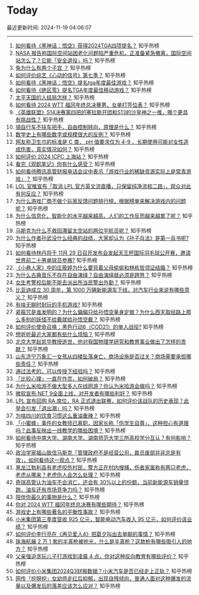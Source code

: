 # Today

最近更新时间: 2024-11-19 04:06:07

--- 
1. [如何看待《黑神话：悟空》获得2024TGA四项提名？](https://www.zhihu.com/question/4527126077) 知乎热榜
2. [NASA 报告称国际空间站因老化问题陷严重危机，正准备紧急撤离，国际空间站怎么了？它能「安全退役」吗？](https://www.zhihu.com/question/4472012058) 知乎热榜
3. [兔为什么有两个子宫 ？](https://www.zhihu.com/question/828371231) 知乎热榜
4. [如何评价综艺《心动的信号》第七季？](https://www.zhihu.com/question/665591245) 知乎热榜
5. [如何看待《黑神话：悟空》提名tga年度最佳游戏？](https://www.zhihu.com/question/4526873973) 知乎热榜
6. [如何看待《绝区零》提名TGA年度最佳移动游戏？](https://www.zhihu.com/question/4527098647) 知乎热榜
7. [太平天国的人结局怎样？](https://www.zhihu.com/question/23569080) 知乎热榜
8. [如何看待 2024 WTT 福冈年终总决赛男、女单打签位表？](https://www.zhihu.com/question/4474575739) 知乎热榜
9. [《英雄联盟》S14决赛第四把的塞拉斯开团和S13的沙皇神之一推，哪个更具有挑战性？](https://www.zhihu.com/question/2946641462) 知乎热榜
10. [骑自行车不扶车把手，自由控制转向，原理是什么？](https://www.zhihu.com/question/2874293844) 知乎热榜
11. [数学史上有哪些数字或规模很大的反例？](https://www.zhihu.com/question/652395396) 知乎热榜
12. [网友称卫生巾的标准是 C 类， pH 值要求仅为 4-9 ，长期使用可能对女性造成伤害，真实情况如何？](https://www.zhihu.com/question/4386391345) 知乎热榜
13. [如何评价 2024 ICPC 上海站？](https://www.zhihu.com/question/1999681514) 知乎热榜
14. [看完《观鹤笔记》你有什么感受？](https://www.zhihu.com/question/541218483) 知乎热榜
15. [如何看待腾讯高管财报电话会议中表示「游戏行业的稀缺资源实际上是常青游戏」？](https://www.zhihu.com/question/4127958946) 知乎热榜
16. [LOL 官推宣布「取消 LPL 官方英文流直播，只保留纯净流和二路」，观众对此有何反应？](https://www.zhihu.com/question/4314602639) 知乎热榜
17. [为什么游戏厂商不做个玩家反馈问题排行榜，根据榜单来解决游戏内的问题呢？](https://www.zhihu.com/question/4208221087) 知乎热榜
18. [为什么信息化、智能化的水平越来越高，人们的工作反而越来越累了呢？](https://www.zhihu.com/question/3833124815) 知乎热榜
19. [马斯克为什么不救回滞留太空站的两位宇航员呢？](https://www.zhihu.com/question/4281302757) 知乎热榜
20. [为什么作者孙武没什么经典的战绩，大家却认为《孙子兵法》是第一兵书呢?](https://www.zhihu.com/question/466818904) 知乎热榜
21. [如何看待林丹将于 11月 29 日召开发布会发起天王杯国际羽毛球公开赛，邀请世界前二十男单球员参赛?](https://www.zhihu.com/question/4382124340) 知乎热榜
22. [《小巷人家》中的庄筱婷为什么要背着父母偷偷和林栋哲领证结婚？](https://www.zhihu.com/question/3307017532) 知乎热榜
23. [为什么古典音乐不存在自由演绎？自由演绎就必须是跨界？](https://www.zhihu.com/question/1028327581) 知乎热榜
24. [女生考警校后能不能去派出所当民警出外勤？](https://www.zhihu.com/question/665466605) 知乎热榜
25. [比亚迪成立 30 周年，第 1000 万辆新能源车下线，对汽车行业来说有哪些意义？](https://www.zhihu.com/question/4461983983) 知乎热榜
26. [有啥无聊时耐玩的手机游戏?](https://www.zhihu.com/question/338456354) 知乎热榜
27. [紧箍咒是谁发明的？为什么偏偏只给孙悟空量身定做？为什么西天取经路上那么多别的妖怪不给戴就给孙悟空戴？](https://www.zhihu.com/question/3414224271) 知乎热榜
28. [如何评价使命召唤：黑色行动6（COD21）的单人战役?](https://www.zhihu.com/question/2184285099) 知乎热榜
29. [想听听最近大家都有些什么烦恼？](https://www.zhihu.com/question/667992407) 知乎热榜
30. [北京大学赵凯华教授逝世，他对我国物理学研究和教育事业做出了怎样的贡献？](https://www.zhihu.com/question/4466034158) 知乎热榜
31. [山东济宁万象汇一女孩从四楼坠落身亡，商场设施是否过关？商场需要承担哪些责任？](https://www.zhihu.com/question/4397184858) 知乎热榜
32. [通过法考的，可以传授下经验吗？](https://www.zhihu.com/question/364637245) 知乎热榜
33. [「比较心理」一直在作祟，如何破局？](https://www.zhihu.com/question/3725417159) 知乎热榜
34. [为什么米哈游不做大型多人在线网游？你认为米哈游会做吗？](https://www.zhihu.com/question/478591102) 知乎热榜
35. [微软宣布.NET 9全面上线，对开发者有哪些利好？](https://www.zhihu.com/question/4125557763) 知乎热榜
36. [LPL 宣布回购 RA 席位，RA 正式退出联赛，如何评价该战队的历史表现？此举会引发「退出潮」吗？](https://www.zhihu.com/question/4482640717) 知乎热榜
37. [为啥四川的饮食习惯这么重油重辣？](https://www.zhihu.com/question/627415943) 知乎热榜
38. [「小蜜蜂」事件的女教师已离职，因家长称「伤学生自尊」，这种担心有道理吗？此事反映出一线教学的哪些困境？](https://www.zhihu.com/question/4384286404) 知乎热榜
39. [如何看待中南大学、湖南大学、湖南师范大学三所高校学分互认？有何影响？](https://www.zhihu.com/question/4182189776) 知乎热榜
40. [政治学家福山致信马斯克「管理政府不是经营公司，裁员废部并非总是有效」，如何看待这一观点？](https://www.zhihu.com/question/4210967154) 知乎热榜
41. [黑龙江勃利县有老虎咬伤村民，警方正在村内搜捕，伤者家属称有两只老虎，老虎从哪来？老虎伤人会怎么处理？](https://www.zhihu.com/question/4469635212) 知乎热榜
42. [奇瑞高管认为油车不会消亡，还会有 30%以上的份额，当前新能源车销量领跑，油车还有市场竞争力吗？](https://www.zhihu.com/question/4429446993) 知乎热榜
43. [陪伴你最久的事物是什么？](https://www.zhihu.com/question/4431424111) 知乎热榜
44. [你对 2024 WTT 福冈年终总决赛有哪些期待？](https://www.zhihu.com/question/666084457) 知乎热榜
45. [游戏史上有哪些著名的平衡性事故？](https://www.zhihu.com/question/4307215276) 知乎热榜
46. [小米集团第三季度营收 925 亿元，智能电动汽车收入 95 亿元，如何评价该业绩？](https://www.zhihu.com/question/4501483015) 知乎热榜
47. [如何评价李行亮在《再见爱人4》把葛夕叫出去单聊的事情？](https://www.zhihu.com/question/4409413501) 知乎热榜
48. [珠海航展 2 万 1 套的半真枪被抢光，什么是半真枪？这款枪有哪些吸引人的地方？](https://www.zhihu.com/question/4455716431) 知乎热榜
49. [父亲强迫贪玩儿子打游戏到凌晨 4 点，你对这种反向教育有哪些评价？](https://www.zhihu.com/question/4249958810) 知乎热榜
50. [如何评价小米集团2024Q3财报数据？小米汽车是否已经走上正轨？](https://www.zhihu.com/question/4477883452) 知乎热榜
51. [网传「挖呀挖」女幼师走红后抑郁，出现自残倾向，普通人面对这种爆发的流量以及爆发后的落差应该怎么应对？](https://www.zhihu.com/question/4371925646) 知乎热榜
